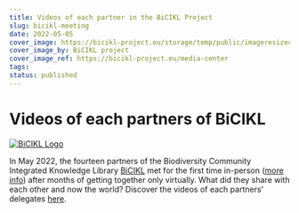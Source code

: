 ```yaml
---
title: Videos of each partner in the BiCIKL Project 
slug: bicikl-meeting
date: 2022-05-05
cover_image: https://bicikl-project.eu/storage/temp/public/imageresizecache/26e/913/1f0/26e9131f069e1abfec54a8926b77520c1c4bd3ddf5c31fd0c7867fa52089c53a.jpg
cover_image_by: BiCIKL project
cover_image_ref: https://bicikl-project.eu/media-center
tags: 
status: published
---
```

# Videos of each partners of BiCIKL 
[![BiCIKL Logo](https://static.tdwg.org/sponsors/bicikl_logo_full_mixed_on-black_w600.png)](https://bicikl-project.eu)

In May 2022, the fourteen partners of the Biodiversity Community Integrated Knowledge Library [BiCIKL](https://bicikl-project.eu/) met for the first time in-person ([more info](https://www.tdwg.org/news/2022/bicikl-meeting/)) after months of getting together only virtually. 
What did they share with each other and now the world? Discover the videos of each partners’ delegates [here](https://bicikl-project.eu/news). 



